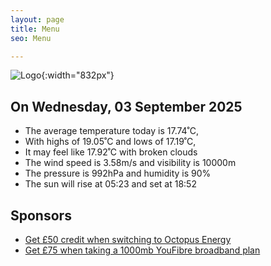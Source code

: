 ```yaml
---
layout: page
title: Menu
seo: Menu

---
```


![Logo](/images/logo.jpg){:width="832px"}

<!-- weather_marker starts -->
## On Wednesday, 03 September 2025

- The average temperature today is 17.74˚C,
- With highs of 19.05˚C and lows of 17.19˚C,
- It may feel like 17.92˚C with broken clouds
- The wind speed is 3.58m/s and visibility is 10000m
- The pressure is 992hPa and humidity is 90%
- The sun will rise at 05:23 and set at 18:52

<!-- weather_marker ends -->

## Sponsors

- [Get £50 credit when switching to Octopus Energy](https://bit.ly/3oD1nnS)
- [Get £75 when taking a 1000mb YouFibre broadband plan](https://aklam.io/91zWhU?)
